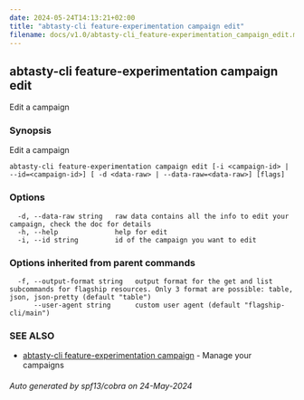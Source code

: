 ```yaml
---
date: 2024-05-24T14:13:21+02:00
title: "abtasty-cli feature-experimentation campaign edit"
filename: docs/v1.0/abtasty-cli_feature-experimentation_campaign_edit.md
---
```

## abtasty-cli feature-experimentation campaign edit

Edit a campaign

### Synopsis

Edit a campaign

```
abtasty-cli feature-experimentation campaign edit [-i <campaign-id> | --id=<campaign-id>] [ -d <data-raw> | --data-raw=<data-raw>] [flags]
```

### Options

```
  -d, --data-raw string   raw data contains all the info to edit your campaign, check the doc for details
  -h, --help              help for edit
  -i, --id string         id of the campaign you want to edit
```

### Options inherited from parent commands

```
  -f, --output-format string   output format for the get and list subcommands for flagship resources. Only 3 format are possible: table, json, json-pretty (default "table")
      --user-agent string      custom user agent (default "flagship-cli/main")
```

### SEE ALSO

* [abtasty-cli feature-experimentation campaign](/docs/v1.0/abtasty-cli_feature-experimentation_campaign.md)	 - Manage your campaigns

###### Auto generated by spf13/cobra on 24-May-2024
